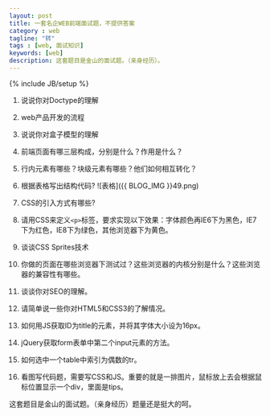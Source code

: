 ```yaml
---
layout: post
title: 一套名企WEB前端面试题，不提供答案
category : web
tagline: "转"
tags : [web, 面试知识]
keywords: [web]
description: 这套题目是金山的面试题。（亲身经历）。
---
```

{% include JB/setup %}

1. 说说你对Doctype的理解

2. web产品开发的流程

3. 说说你对盒子模型的理解

4. 前端页面有哪三层构成，分别是什么？作用是什么？

5. 行内元素有哪些？块级元素有哪些？他们如何相互转化？

6. 根据表格写出结构代码?
![表格]({{ BLOG_IMG }}49.png)

7. CSS的引入方式有哪些?

8. 请用CSS来定义`<p>`标签，要求实现以下效果：字体颜色再IE6下为黑色，IE7下为红色，IE8下为绿色，其他浏览器下为黄色。

9. 谈谈CSS Sprites技术

10. 你做的页面在哪些浏览器下测试过？这些浏览器的内核分别是什么？这些浏览器的兼容性有哪些。

11. 谈谈你对SEO的理解。

12. 请简单说一些你对HTML5和CSS3的了解情况。

13. 如何用JS获取ID为title的元素，并将其字体大小设为16px。

14. jQuery获取form表单中第二个input元素的方法。

15. 如何选中一个table中索引为偶数的tr。

16. 看图写代码题，需要写CSS和JS。重要的就是一排图片，鼠标放上去会根据鼠标位置显示一个div，里面是tips。

这套题目是金山的面试题。（亲身经历）题量还是挺大的呵。